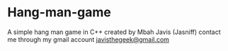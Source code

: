 # Hang-man-game
A simple hang man game in C++ created by Mbah Javis (Jasniff) contact me through my gmail account javisthegeek@gmail.com
